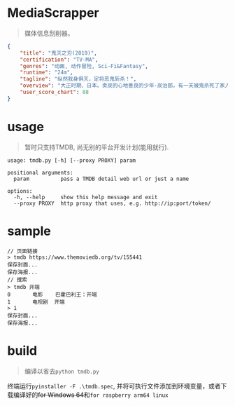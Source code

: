 # MediaScrapper
> 媒体信息刮削器。
```json
{
    "title": "鬼灭之刃(2019)",
    "certification": "TV-MA",
    "genres": "动画, 动作冒险, Sci-Fi&Fantasy",
    "runtime": "24m",
    "tagline": "纵然我身俱灭，定将恶鬼斩杀！",
    "overview": "大正时期、日本。卖炭的心地善良的少年·炭治郎，有一天被鬼杀死了家人。而唯一幸存下来的妹妹祢豆子变成了鬼。被绝望的现实打垮的炭治郎，为了让妹妹变回人类并讨伐杀害家人的鬼，决心沿着“鬼杀队”的道路前进。人与鬼交织的悲哀的兄妹的故事，现在开始！",
    "user_score_chart": 88
}
```

# usage
> 暂时只支持TMDB, 尚无别的平台开发计划(能用就行).
```shell
usage: tmdb.py [-h] [--proxy PROXY] param

positional arguments:
  param          pass a TMDB detail web url or just a name

options:
  -h, --help     show this help message and exit
  --proxy PROXY  http proxy that uses, e.g. http://ip:port/token/
```
# sample
```shell
// 页面链接
> tmdb https://www.themoviedb.org/tv/155441
保存封面...
保存海报...
// 搜索
> tmdb 开端
0       电影    巴霍巴利王：开端
1       电视剧  开端
> 1
保存封面...
保存海报...
```
# build
> 编译以省去`python tmdb.py`

终端运行`pyinstaller -F .\tmdb.spec`, 并将可执行文件添加到环境变量，或者下载编译好的~~for Windows 64~~和`for raspberry arm64 linux`
